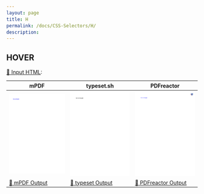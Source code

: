 ```yaml
---
layout: page
title: H
permalink: /docs/CSS-Selectors/H/
description: 
---
```




## HOVER

[📄 Input HTML](/html/CSS%20Selectors/H/hover.html):

| mPDF | typeset.sh | PDFreactor |
|---------|---------|---------|
| ![mPDF Preview](mpdf__html_CSS_Selectors_H_hover.html.png) | ![typeset Preview](typeset__html_CSS_Selectors_H_hover.html.png) | ![PDFreactor Preview](pdfreactor__html_CSS_Selectors_H_hover.html.png) |
| [📕 mPDF Output](mpdf__html_CSS_Selectors_H_hover.html.pdf) | [📕 typeset Output](typeset__html_CSS_Selectors_H_hover.html.pdf) | [📕 PDFreactor Output](pdfreactor__html_CSS_Selectors_H_hover.html.pdf) |


